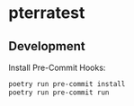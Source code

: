 # pterratest

## Development

Install Pre-Commit Hooks:
```bash
poetry run pre-commit install
poetry run pre-commit run
```
